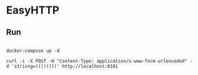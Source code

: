 # EasyHTTP

## Run

```terminal

docker-compose up -d

curl -i -X POST -H "Content-Type: application/x-www-form-urlencoded" -d 'strisng=((()()))' http://localhost:8181


```
